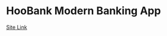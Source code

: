 # HooBank Modern Banking App

[Site Link](https://65ad02d344721558074434de--charming-tanuki-9f1c72.netlify.app/)
